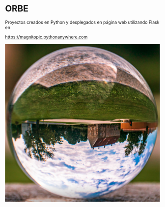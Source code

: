 # ORBE
Proyectos creados en Python y desplegados en página web utilizando Flask en

https://magnitopic.pythonanywhere.com

![Orbe](./static/imgs/crystalball.jpeg)